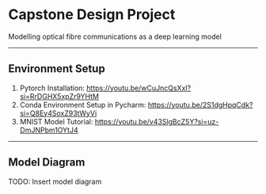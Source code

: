 # Capstone Design Project
Modelling optical fibre communications as a deep learning model

---
## Environment Setup
1) Pytorch Installation: https://youtu.be/wCuJncQsXxI?si=RrDGHX5xpZr9YHtM
2) Conda Environment Setup in Pycharm: https://youtu.be/2S1dgHpqCdk?si=Q8Ey4SoxZ93tWyVi
3) MNIST Model Tutorial: https://youtu.be/v43SlgBcZ5Y?si=uz-DmJNPbm1OYtJ4
---
## Model Diagram
TODO: Insert model diagram
